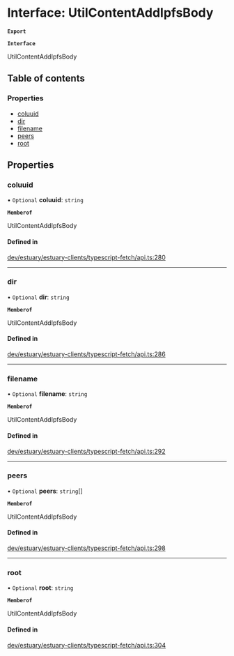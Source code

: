 # Interface: UtilContentAddIpfsBody

**`Export`**

**`Interface`**

UtilContentAddIpfsBody

## Table of contents

### Properties

- [coluuid](../wiki/UtilContentAddIpfsBody#coluuid)
- [dir](../wiki/UtilContentAddIpfsBody#dir)
- [filename](../wiki/UtilContentAddIpfsBody#filename)
- [peers](../wiki/UtilContentAddIpfsBody#peers)
- [root](../wiki/UtilContentAddIpfsBody#root)

## Properties

### coluuid

• `Optional` **coluuid**: `string`

**`Memberof`**

UtilContentAddIpfsBody

#### Defined in

[dev/estuary/estuary-clients/typescript-fetch/api.ts:280](https://github.com/application-research/estuary-clients/blob/8a3562b/typescript-fetch/api.ts#L280)

___

### dir

• `Optional` **dir**: `string`

**`Memberof`**

UtilContentAddIpfsBody

#### Defined in

[dev/estuary/estuary-clients/typescript-fetch/api.ts:286](https://github.com/application-research/estuary-clients/blob/8a3562b/typescript-fetch/api.ts#L286)

___

### filename

• `Optional` **filename**: `string`

**`Memberof`**

UtilContentAddIpfsBody

#### Defined in

[dev/estuary/estuary-clients/typescript-fetch/api.ts:292](https://github.com/application-research/estuary-clients/blob/8a3562b/typescript-fetch/api.ts#L292)

___

### peers

• `Optional` **peers**: `string`[]

**`Memberof`**

UtilContentAddIpfsBody

#### Defined in

[dev/estuary/estuary-clients/typescript-fetch/api.ts:298](https://github.com/application-research/estuary-clients/blob/8a3562b/typescript-fetch/api.ts#L298)

___

### root

• `Optional` **root**: `string`

**`Memberof`**

UtilContentAddIpfsBody

#### Defined in

[dev/estuary/estuary-clients/typescript-fetch/api.ts:304](https://github.com/application-research/estuary-clients/blob/8a3562b/typescript-fetch/api.ts#L304)
